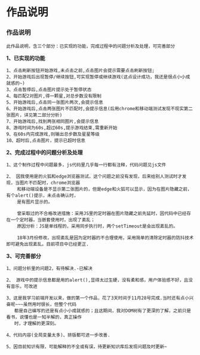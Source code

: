 # 作品说明

### 作品说明

    此作品说明，含三个部分：已实现的功能，完成过程中的问题分析及处理，可完善部分

**1、已实现的功能**
    
    1、点击刷新按钮开始游戏,未点击之前,点击图片会提示需要点击刷新按钮;
    2、开始游戏后出现暂停/继续按钮,可实现暂停或继续游戏(这点设计成功，我还是很点小小成就感的~)
    3、点击暂停后,点击图片提示处于暂停状态
    4、每匹配2对图片,得一颗星,对总步数没有限制
    5、开始游戏后,点击同一张图片两次,会提示信息
    6、开始游戏后,点击两张图片不匹配时,会提示信息(后用chrome和移动端测试发现不现实第二张图片，详见第二部分分析)
    7、开始游戏后,找到两张相同图片,会提示信息
    8、游戏时间为60s,超过60s,提示游戏结束,需重新开始
    9、在60s内完成游戏,则输出总步数及星星等级
    10、超时后,点击图片，提示已超时信息 

**2、完成过程中的问题分析及处理**
    
    1、这个制作过程中问题最多，js代码里几乎每一行都有注释，代码问题见js文件

    2、 因我使用是的火狐和edge浏览器测试，这个问题之前没有发现，后来给别人测试时才发现，当图片不匹配时，chrome浏览器
        和移动端设备是不显示第二张图片的，但是edge和火狐可以显示，因为在图片隐藏之前，有个alert()提示，未点击确认时，
        是有图片显示的。
        
        曾采取过的不合格改进措施：采用JS里的定时器在图片隐藏之前先延时，因代码中已经存在一个定时器，当嵌套使用时，出现了紊乱；
        原因分析：JS是单线程的，采用同步执行时，两个setTimeout是会出现紊乱的。

        18年3月份修改，出现紊乱是因为定时器的不合理使用，采用简单的清除定时器的防抖技术即可避免出现紊乱。目前项目中已经更正.

**3、可完善部分**

    1、问题分析里的问题2，有待解决.-已解决

    2、 游戏中的提示信息都是用的alert(),显得太过生硬，没有柔和感，用户体验感不好，且没有音乐，可改进
    
    3、这是我学习前端开发以来，做的第一个作品，花了3天时间于11月28号完成.当时还有点小兴奋呢~~~虽然用时很长，但整个代码
       都是自己编写的还是有点小小成就感的；且这期间，我对DOM树有了更深的了解，之前只是看书，说懂也是一知半解的，真正操作
       时，才理解的更深刻。
       
    4、代码内容(全局变量太多)、排版都可进一步改善.
    
    5、因目前知识有限，可能解释的不全或有误，待更新知识库后发现问题及时更新~ 
